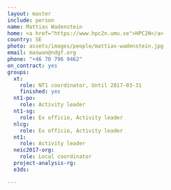 ```yaml
---
layout: master
include: person
name: Mattias Wadenstein
home: <a href="https://www.hpc2n.umu.se">HPC2N</a>
country: SE
photo: assets/images/people/mattias-wadenstein.jpg
email: maswan@ndgf.org
phone: "+46 70 796 9462"
on_contract: yes
groups:
  xt:
    role: NT1 coordinator, Until 2017-03-31
    finished: yes
  nt1-po:
    role: Activity leader
  nt1-sg:
    role: Ex officio, Activity leader
  nlcg:
    role: Ex officio, Activity leader
  nt1:
    role: Activity leader
  neic2017-org:
    role: Local coordinator
  project-analysis-rg:
  e3ds:

---
```

